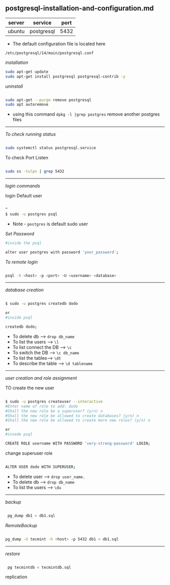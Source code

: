 postgresql-installation-and-configuration.md
---

|server|service|port|
|---|---|---|
|ubuntu| postgresql|5432|

* The default configuration file is located here

`/etc/postgresql/14/main/postgresql.conf`


_installation_

```bash
sudo apt-get update 
sudo apt-get install postgresql postgresql-contrib -y

```

_uninstall_

```bash

sudo apt-get --purge remove postgresql
sudo apt autoremove

```
* using this command  `dpkg -l |grep postgres`  remove another postgres files

---

_To check running status_

```bash

sudo systemctl status postgresql.service

```
To check Port Listen

```bash

sudo ss -tulpn | grep 5432

```
---

_login commands_

login Default user 

```bash

^
$ sudo -u postgres psql

```

* Note - `postgres` is default sudo user

_Set Password_

```bash
#inside the psql

alter user postgres with password 'your_password';

```

_To remote login_

```bash

psql -h <host> -p <port> -U <username> <database>

```
---

_database creation_


```bash

$ sudo -u postgres createdb dodo

or
#inside psql

createdb dodo;

```
* To delete db --> `drop db_name`
* To list the users --> `\l`
* To list connect the DB --> `\c`
* To switch the DB --> `\c db_name`
* To list the tables--> `\dt`
* To describe the table --> `\d tablename`

---

_user creation and role assignment_

TO create the new user 

```bash

$ sudo -u postgres createuser --interactive
#Enter name of role to add: dodo
#Shall the new role be a superuser? (y/n) n
#Shall the new role be allowed to create databases? (y/n) n
#Shall the new role be allowed to create more new roles? (y/n) n

or 
#insede psql

CREATE ROLE username WITH PASSWORD 'very-strong-password' LOGIN;

```

change superuser role

```bash

ALTER USER dodo WITH SUPERUSER;

```
* To delete user --> `drop user_name.`
* To delete db --> `drop db_name`
* To list the users --> `\du`

---

_backup_

```bash

 pg_dump db1 > db1.sql

```
_RemoteBackup_

```bash

pg_dump -U tecmint -h <host> -p 5432 db1 > db1.sql

```
---

_restore_


```bash

 pg tecmintdb < tecmintdb.sql

```


replication


```bash


```
